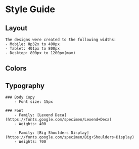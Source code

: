 # Style Guide

## Layout

	The designs were created to the following widths:
	- Mobile: 0p32x to 400px
	- Tablet: 401px to 800px
	- Desktop: 800px to 1200px(max)

## Colors



## Typography

	### Body Copy
		- Font size: 15px

	### Font
		- Family: [Lexend Deca](https://fonts.google.com/specimen/Lexend+Deca)
		- Weights: 400

		- Family: [Big Shoulders Display](https://fonts.google.com/specimen/Big+Shoulders+Display)
		- Weights: 700

